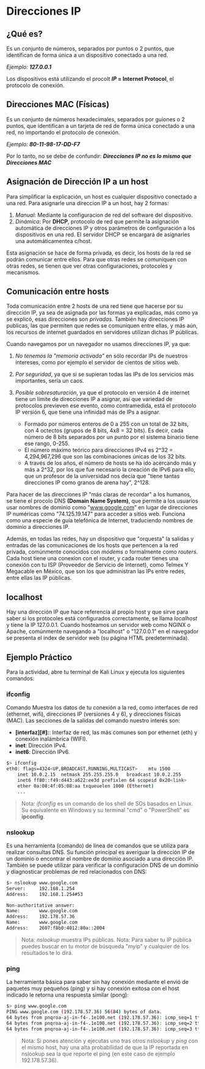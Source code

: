 # Direcciones IP

## ¿Qué es?

Es un conjunto de números, separados por puntos o 2 puntos, que identifican de forma única a un dispositivo conectado a una red.

_Ejemplo: **127.0.0.1**_

Los dispositivos está utilizando el procolt **_IP_ = Internet Protocol**, el protocolo de conexión.

## Direcciones MAC (Físicas)

Es un conjunto de números hexadecimales, separados por guiones o 2 puntos, que identifican a un tarjeta de red de forma única conectado a una red, no importando el protocolo de conexión.

_Ejemplo: **80-11-98-17-DD-F7**_

Por lo tanto, no se debe de confundir: **_Direcciones IP no es lo mismo que Direcciones MAC_**

## Asignación de Dirección IP a un host

Para simplificar la explicación, un host es cualquier dispositivo conectado a una red. Para asignarle una direccion IP a un host, hay 2 formas:

1. _Manual_: Mediante la configuracion de red del software del dispositivo.
2. _Dinámica_: Por **DHCP**, protocolo de red que permite la asignación automática de direcciones IP y otros parámetros de configuración a los dispositivos en una red. El servidor DHCP se encargará de asignarles una automáticamentea c/host.

Esta asignación se hace de forma privada, es decir, los hosts de la red se podrán comunicar entre ellos. Para que otras redes se comuniquen con otras redes, se tienen que ver otras configuraciones, protocoles y mecanismos.

## Comunicación entre hosts

Toda comunicación entre 2 hosts de una red tiene que hacerse por su dirección IP, ya sea de asignada por las formas ya explicadas, más como ya se explicó, esas direcciones son _privadas_. También hay direcciones IP publicas, las que permiten que redes se comuniquen entre ellas, y más aún, los recursos de internet guardados en servidores utilizan dichas IP públicas.

Cuando navegamos por un navegador no usamos direcciones IP, ya que:

1. _No tenemos la "memoria activada"_ en sólo recordar IPs de nuestros intereses, como por ejemplo el servidor de cientos de sitios web.
2. _Por seguridad_, ya que si se supieran todas las IPs de los servicios más importantes, sería un caos.
3. _Posible sobresaturación_, ya que el protocolo en versión 4 de internet tiene un límite de direcciones IP a asignar, así que variedad de protocolos previeven ese evento, como contramedida, está el protocolo IP versión 6, que tiene una infinidad más de IPs a asignar.

    - Formado por números enteros de 0 a 255 con un total de 32 bits, con 4 octectos (grupos de 8 bits, 4x8 = 32 bits). Es decir, cada número de 8 bits separados por un punto por el sistema binario tiene ese rango, 0-255.
    - El número máximo teórico para direcciones IPv4 es 2^32 = 4,294,967,296 que son las combinaciones únicas de los 32 bits.
    - A través de los años, el número de hosts se ha ido acercando más y más a 2^32, por los que fue necesario la creación de IPv6 para ello, que un profesor de la universidad nos decía que "tiene tantas direcciones IP como granos de arena hay",  2^128.

Para hacer de las direcciones IP "más claras de recordar" a los humanos, se tiene el procolo DNS **(Domain Name System)**, que permite a los usuarios usar nombres de dominio como "www.google.com" en lugar de direcciones IP numéricas como "74.125.19.147" para acceder a sitios web. Funciona como una especie de guía telefónica de Internet, traduciendo nombres de dominio a direcciones IP.

Además, en todas las redes, hay un dispositivo que "orquesta" la salidas y entradas de las comunicaciones de los hosts que pertencen a la red privada, comúnmente conocidos con _módems_ o formalmente como _routers_. Cada host tiene una conexíon con el router, y cada router tienes una conexión con tu ISP (Proveedor de Servicio de Internet), como Telmex Y Megacable en México, que son los que administran las IPs entre redes, entre ellas las IP públicas.

## localhost

Hay una dirección IP que hace referencia al propio host y que sirve para saber si los protocoles está configurados correctamente, se llama _localhost_ y tiene la IP 127.0.0.1. Cuando hosteamos un servidor web como NGINX o Apache, comúnmente navegando a "localhost" o "127.0.0.1" en el navegador se presenta el index de servidor web (su página HTML predeterminada).

## Ejemplo Práctico

Para la actividad, abre tu terminal de Kali Linux y ejecuta los siguientes comandos:

### ifconfig

Comando Muestra los datos de tu conexión a la red, como interfaces de red (ethernet, wifi), direcciones IP (versiones 4 y 6), y direcciones físicas (MAC). Las secciones de la salidas del comando nuestro interés son:

- **[interfaz][#]:**: Interfaz de red, las más comunes son por ethernet (eth) y conexión inalámbrica (WIFI).
- **inet**: Dirección IPv4.
- **inet6**: Dirección IPv6.

```sh
$> ifconfig
eth0: flags=4324<UP,BROADCAST,RUNNING,MULTICAST>    mtu 1500
    inet 10.0.2.15  netmask 255.255.255.0   broadcast 10.0.2.255
    inet6 ff80::f49:d443:a622:ee3d prefixlen 64 scopeid 0x20<link>
    ether 0a:08:4f:05:08:aa txqueuelen 1000 (Ethernet)
    ...
```

> Nota: _ifconfig_ es un comando de los shell de SOs basados en Linux. Su equivalente en Windows y su terminal "cmd" o "PowerShell" es **ipconfig**.

### nslookup

Es una herramienta (comando) de línea de comandos que se utiliza para realizar consultas DNS. Su función principal es averiguar la dirección IP de un dominio o encontrar el nombre de dominio asociado a una dirección IP. También se puede utilizar para verificar la configuración DNS de un dominio y diagnosticar problemas de red relacionados con DNS:

```sh
$> nslookup www.google.com
Server:     192.168.1.254
Address:    192.168.1.254#53

Non-authoritative answer:
Name:       www.google.com
Address:    192.178.57.36
Name:       www.google.com
Address:    2607:f8b0:4012:80a::2004
```

> Nota: _nslookup_ muestra IPs públicas.
> Nota: Para saber tu IP pública puedes buscar en tu motor de búsqueda "myip" y cualquier de los resultados te lo dirá.

### ping

La herramienta básica para saber sin hay conexión mediante el envió de paquetes muy pequeños (ping) y si hay conexión exitosa con el host indicado le retorna una respuesta similar (pong):

```sh
$> ping www.google.com
PING www.google.com (192.178.57.36) 56(84) bytes of data.
64 bytes from pnqroa-aj-in-f4-.1e100.net (192.178.57.36): icmp_seq=1 ttl=116 time=21.3
64 bytes from pnqroa-aj-in-f4-.1e100.net (192.178.57.36): icmp_seq=2 ttl=117 time=21.8
64 bytes from pnqroa-aj-in-f4-.1e100.net (192.178.57.36): icmp_seq=3 ttl=115 time=20.3
```

> Nota: Si pones atención y ejecutas uno tras otros _nslookup_ y _ping_ con el mismo host, hay una alta probabilidad de que la IP reportada en nslookup sea la que reporte el ping (en este caso de ejemplo 192.178.57.36).
